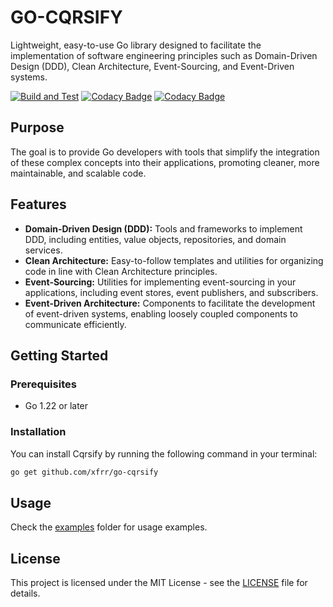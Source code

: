 # GO-CQRSIFY
Lightweight, easy-to-use Go library designed to facilitate the implementation of software engineering principles such as Domain-Driven Design (DDD), Clean Architecture, Event-Sourcing, and Event-Driven systems.

  [![Build and Test](https://github.com/xfrr/go-cqrsify/actions/workflows/go.yml/badge.svg)](https://github.com/xfrr/go-cqrsify/actions/workflows/go.yml)
  [![Codacy Badge](https://app.codacy.com/project/badge/Grade/0ec3a3638a2c4f0792d8356744ffe06d)](https://app.codacy.com/gh/xfrr/cqrsify/dashboard?utm_source=gh&utm_medium=referral&utm_content=&utm_campaign=Badge_grade)
  [![Codacy Badge](https://app.codacy.com/project/badge/Coverage/0ec3a3638a2c4f0792d8356744ffe06d)](https://app.codacy.com/gh/xfrr/cqrsify/dashboard?utm_source=gh&utm_medium=referral&utm_content=&utm_campaign=Badge_coverage)

## Purpose
The goal is to provide Go developers with tools that simplify the integration of these complex concepts into their applications, promoting cleaner, more maintainable, and scalable code.

## Features

- **Domain-Driven Design (DDD):** Tools and frameworks to implement DDD, including entities, value objects, repositories, and domain services.
- **Clean Architecture:** Easy-to-follow templates and utilities for organizing code in line with Clean Architecture principles.
- **Event-Sourcing:** Utilities for implementing event-sourcing in your applications, including event stores, event publishers, and subscribers.
- **Event-Driven Architecture:** Components to facilitate the development of event-driven systems, enabling loosely coupled components to communicate efficiently.

## Getting Started

### Prerequisites

- Go 1.22 or later

### Installation
You can install Cqrsify by running the following command in your terminal:

```bash
go get github.com/xfrr/go-cqrsify
```

## Usage
Check the [examples](https://github.com/xfrr/go-cqrsify/tree/main/examples) folder for usage examples.

## License
This project is licensed under the MIT License - see the [LICENSE](./LICENSE) file for details.






